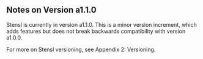 ## Notes on Version a1.1.0

Stensl is currently in version a1.1.0. This is a minor version increment, which adds features but does not break backwards compatibility with version a1.0.0.

For more on Stensl versioning, see Appendix 2: Versioning.
